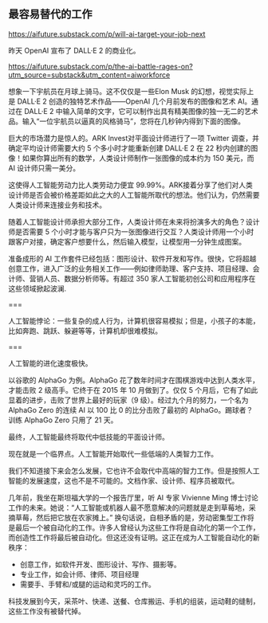 ## 最容易替代的工作

https://aifuture.substack.com/p/will-ai-target-your-job-next

昨天 OpenAI 宣布了 DALL·E 2 的商业化。

https://aifuture.substack.com/p/the-ai-battle-rages-on?utm_source=substack&utm_content=aiworkforce

想象一下宇航员在月球上骑马。这不仅仅是一些Elon Musk 的幻想，视觉实际上是 DALL·E 2 创造的独特艺术作品——OpenAI 几个月前发布的图像和艺术 AI。通过在 DALL·E 2 中输入简单的文字，它可以制作出具有精美图像的独一无二的艺术品。输入“一位宇航员以逼真的风格骑马”，您将在几秒钟内得到下面的图像。

巨大的市场潜力是惊人的。ARK Invest对平面设计师进行了一项 Twitter 调查，并确定平均设计师需要大约 5 个多小时才能重新创建 DALL·E 2 在 22 秒内创建的图像！如果你算出所有的数学，人类设计师制作一张图像的成本约为 150 美元，而 AI 设计师只需一美分。 

这使得人工智能劳动力比人类劳动力便宜 99.99%。ARK接着分享了他们对人类设计师是否会被价格差距如此之大的人工智能所取代的想法。他们认为，仍然需要人类设计师来连接业务和技术。 

随着人工智能设计师承担大部分工作，人类设计师在未来将扮演多大的角色？设计师是否需要 5 个小时才能与客户只为一张图像进行交互？人类设计师用一个小时跟客户对接，确定客户想要什么，然后输入模型，让模型用一分钟生成图案。

准备成形的 AI 工作套件已经包括：图形设计、软件开发和写作。很快，它将超越创意工作，进入广泛的业务相关工作——例如律师助理、客户支持、项目经理、会计师、营销人员、数据分析师等。有超过 350 家人工智能初创公司和应用程序在这些领域掀起波澜.

===

人工智能悖论：一些复杂的成人行为，计算机很容易模拟；但是，小孩子的本能，比如奔跑、跳跃、躲避等等，计算机却很难模拟。

===

人工智能的进化速度极快。

以谷歌的 AlphaGo 为例。AlphaGo 花了数年时间才在围棋游戏中达到人类水平，才能击败 2 级高手。它终于在 2015 年 10 月做到了。仅仅 5 个月后，它有了如此显着的进步，击败了世界上最好的玩家（9 级）。经过九个月的努力，一个名为 AlphaGo Zero 的连续 AI 以 100 比 0 的比分击败了最初的 AlphaGo。踢球者？训练 AlphaGo Zero 只用了 21 天。 

最终，人工智能最终将取代中低技能的平面设计师。

现在就是一个临界点。人工智能开始取代一些低端的人类智力工作。

我们不知道接下来会怎么发展，它也许不会取代中高端的智力工作。但是按照人工智能的发展速度，这也不是不可能的。文档作家、设计师、程序员被取代。

几年前，我坐在斯坦福大学的一个报告厅里，听 AI 专家 Vivienne Ming 博士讨论工作的未来。她说：“人工智能或机器人最不愿意解决的问题就是走到草莓地，采摘草莓，然后把它放在农家摊上。” 换句话说，自相矛盾的是，劳动密集型工作将是最后一个被自动化的工作。许多人曾经认为这些工作将是自动化的第一个工作，而创造性工作将最后被自动化。但这还没有证明。这正在成为人工智能自动化的新秩序：

- 创意工作，如软件开发、图形设计、写作、摄影等。
- 专业工作，如会计师、律师、项目经理
- 需要手、手臂和/或腿的运动和灵巧的工作。

科技发展到今天，采茶叶、快递、送餐、仓库搬运、手机的组装，运动鞋的缝制，这些工作没有被替代掉。